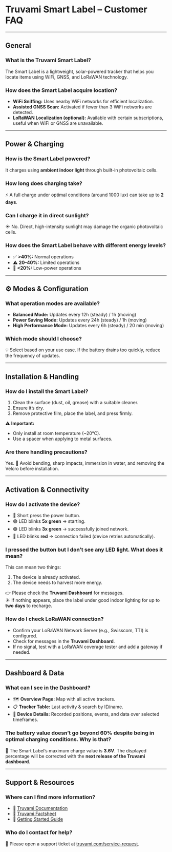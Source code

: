 #  Truvami Smart Label – Customer FAQ

---

## General

### What is the Truvami Smart Label?
The Smart Label is a lightweight, solar-powered tracker that helps you locate items using WiFi, GNSS, and LoRaWAN technology.  

### How does the Smart Label acquire location? 
-  **WiFi Sniffing:** Uses nearby WiFi networks for efficient localization.  
-  **Assisted GNSS Scan:** Activated if fewer than 3 WiFi networks are detected.  
-  **LoRaWAN Localization (optional):** Available with certain subscriptions, useful when WiFi or GNSS are unavailable.  

---

##  Power & Charging

### How is the Smart Label powered? 
It charges using **ambient indoor light** through built-in photovoltaic cells.  

###  How long does charging take? 
⚡ A full charge under optimal conditions (around 1000 lux) can take up to **2 days**.  

###  Can I charge it in direct sunlight? 
☀ No. Direct, high-intensity sunlight may damage the organic photovoltaic cells.  

### How does the Smart Label behave with different energy levels?
- ✅ **>40%:** Normal operations  
- ⚠️ **20–40%:** Limited operations  
- 🔴 **<20%:** Low-power operations  

---

## ⚙️ Modes & Configuration

###  What operation modes are available?
-  **Balanced Mode:** Updates every 12h (steady) / 1h (moving)  
-  **Power Saving Mode:** Updates every 24h (steady) / 1h (moving)  
-  **High Performance Mode:** Updates every 6h (steady) / 20 min (moving)  

###  Which mode should I choose?
💡 Select based on your use case. If the battery drains too quickly, reduce the frequency of updates.  

---

## Installation & Handling

###  How do I install the Smart Label?  
1.  Clean the surface (dust, oil, grease) with a suitable cleaner.  
2.  Ensure it’s dry.  
3.  Remove protective film, place the label, and press firmly.  

⚠️ **Important:**  
- Only install at room temperature (~20°C).  
- Use a spacer when applying to metal surfaces.  

### Are there handling precautions?
Yes. 🚫 Avoid bending, sharp impacts, immersion in water, and removing the Velcro before installation.  

---

##  Activation & Connectivity

### How do I activate the device?
- 🔘 Short press the power button.  
- 🟢 LED blinks **5x green** → starting.  
- 🟢 LED blinks **3x green** → successfully joined network.  
- 🔴 LED blinks **red** → connection failed (device retries automatically).  

###  I pressed the button but I don’t see any LED light. What does it mean?
This can mean two things:  
1. The device is already activated.  
2. The device needs to harvest more energy.  

👉 Please check the **Truvami Dashboard** for messages.  
☀️ If nothing appears, place the label under good indoor lighting for up to **two days** to recharge.  

###  How do I check LoRaWAN connection?
-  Confirm your LoRaWAN Network Server (e.g., Swisscom, TTI) is configured.  
-  Check for messages in the **Truvami Dashboard**.  
-  If no signal, test with a LoRaWAN coverage tester and add a gateway if needed.  

---

##  Dashboard & Data

### What can I see in the Dashboard?
- 🗺️ **Overview Page:** Map with all active trackers.  
- 📋 **Tracker Table:** Last activity & search by ID/name.  
- 🔎 **Device Details:** Recorded positions, events, and data over selected timeframes.  

###  The battery value doesn’t go beyond 60% despite being in optimal charging conditions. Why is that? 
🔋 The Smart Label’s maximum charge value is **3.6V**. The displayed percentage will be corrected with the **next release of the Truvami dashboard**.  

---

##  Support & Resources

###  Where can I find more information? 
- 📖 [Truvami Documentation](https://docs.truvami.com/docs/welcome)  
- 📑 [Truvami Factsheet](https://truvami.com/wp-content/uploads/2024/09/truvami-smart-label-factsheet.pdf)  
- 🚀 [Getting Started Guide](https://docs.truvami.com/docs/Getting-started/smart%20label/)  

### Who do I contact for help? 
💬 Please open a support ticket at [truvami.com/service-request](https://truvami.com/service-request).  
